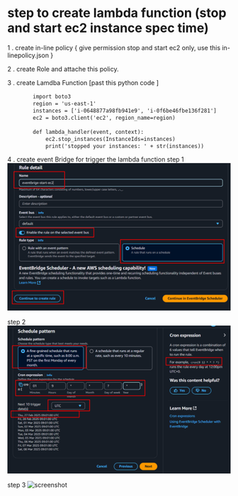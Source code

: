 # step to create lambda function  (stop and start ec2 instance spec time)

1 . create in-line policy  { give permission  stop and start ec2 only, use this  in-linepolicy.json  }

2 .  create Role and attache this policy.

3 .  create Lamdba Function [past this python code ]

```
        import boto3  
        region = 'us-east-1'
        instances = ['i-0648877a98fb941e9', 'i-0f6be46fbe136f281']
        ec2 = boto3.client('ec2', region_name=region)
       
        def lambda_handler(event, context):
            ec2.stop_instances(InstanceIds=instances)
            print('stopped your instances: ' + str(instances))
```

4 . create event Bridge for trigger the lambda function
  step 1 
     ![screenshot](event-brige.png)

   step 2 
     ![screenshot](event-brige-pattern.png)
   
   step 3 
     ![screenshot](event-brige-target.png.png)


